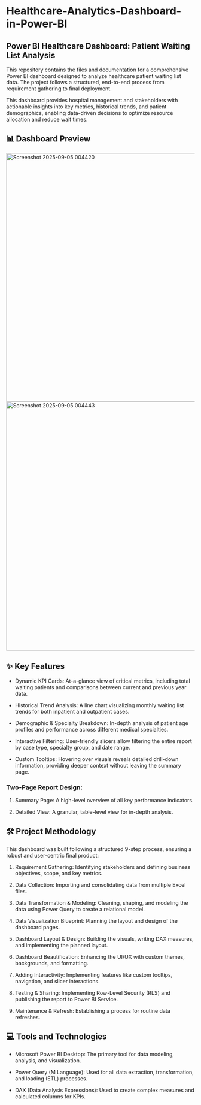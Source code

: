 # Healthcare-Analytics-Dashboard-in-Power-BI
## Power BI Healthcare Dashboard: Patient Waiting List Analysis
This repository contains the files and documentation for a comprehensive Power BI dashboard designed to analyze healthcare patient waiting list data. The project follows a structured, end-to-end process from requirement gathering to final deployment.

This dashboard provides hospital management and stakeholders with actionable insights into key metrics, historical trends, and patient demographics, enabling data-driven decisions to optimize resource allocation and reduce wait times.

## 📊 Dashboard Preview
<img width="1177" height="663" alt="Screenshot 2025-09-05 004420" src="https://github.com/user-attachments/assets/44d3bcee-956b-4258-a875-65e6d1ed2424" />

<img width="1178" height="665" alt="Screenshot 2025-09-05 004443" src="https://github.com/user-attachments/assets/03bc686a-179b-4d51-a624-ffb69bccb097" />

## ✨ Key Features
- Dynamic KPI Cards: At-a-glance view of critical metrics, including total waiting patients and comparisons between current and previous year data.

- Historical Trend Analysis: A line chart visualizing monthly waiting list trends for both inpatient and outpatient cases.

- Demographic & Specialty Breakdown: In-depth analysis of patient age profiles and performance across different medical specialties.

- Interactive Filtering: User-friendly slicers allow filtering the entire report by case type, specialty group, and date range.

- Custom Tooltips: Hovering over visuals reveals detailed drill-down information, providing deeper context without leaving the summary page.

### Two-Page Report Design:

1. Summary Page: A high-level overview of all key performance indicators.

2. Detailed View: A granular, table-level view for in-depth analysis.

## 🛠️ Project Methodology
This dashboard was built following a structured 9-step process, ensuring a robust and user-centric final product:

1. Requirement Gathering: Identifying stakeholders and defining business objectives, scope, and key metrics.

2. Data Collection: Importing and consolidating data from multiple Excel files.

3. Data Transformation & Modeling: Cleaning, shaping, and modeling the data using Power Query to create a relational model.

4. Data Visualization Blueprint: Planning the layout and design of the dashboard pages.

5. Dashboard Layout & Design: Building the visuals, writing DAX measures, and implementing the planned layout.

6. Dashboard Beautification: Enhancing the UI/UX with custom themes, backgrounds, and formatting.

7. Adding Interactivity: Implementing features like custom tooltips, navigation, and slicer interactions.

8. Testing & Sharing: Implementing Row-Level Security (RLS) and publishing the report to Power BI Service.

9. Maintenance & Refresh: Establishing a process for routine data refreshes.

## 💻 Tools and Technologies
- Microsoft Power BI Desktop: The primary tool for data modeling, analysis, and visualization.

- Power Query (M Language): Used for all data extraction, transformation, and loading (ETL) processes.

- DAX (Data Analysis Expressions): Used to create complex measures and calculated columns for KPIs.
